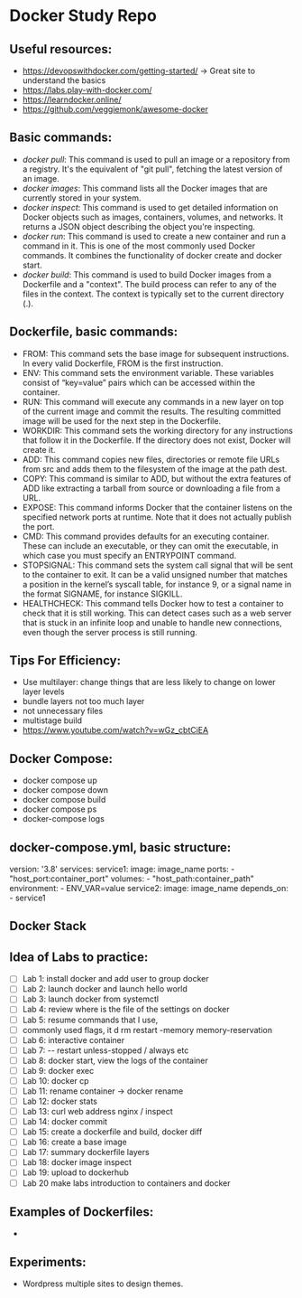 # Docker Study Repo
## Useful resources:
- https://devopswithdocker.com/getting-started/ -> Great site to understand the basics
- https://labs.play-with-docker.com/
- https://learndocker.online/
- https://github.com/veggiemonk/awesome-docker


## Basic commands:
- *docker pull*: This command is used to pull an image or a repository from a registry. It's the equivalent of "git pull", fetching the latest version of an image.
- *docker images*: This command lists all the Docker images that are currently stored in your system.
- *docker inspect*: This command is used to get detailed information on Docker objects such as images, containers, volumes, and networks. It returns a JSON object describing the object you're inspecting.
- *docker run*: This command is used to create a new container and run a command in it. This is one of the most commonly used Docker commands. It combines the functionality of docker create and docker start.
- *docker build*: This command is used to build Docker images from a Dockerfile and a "context". The build process can refer to any of the files in the context. The context is typically set to the current directory (.).

## Dockerfile, basic commands:
- FROM: This command sets the base image for subsequent instructions. In every valid Dockerfile, FROM is the first instruction.
- ENV: This command sets the environment variable. These variables consist of “key=value” pairs which can be accessed within the container.
- RUN: This command will execute any commands in a new layer on top of the current image and commit the results. The resulting committed image will be used for the next step in the Dockerfile.
- WORKDIR: This command sets the working directory for any instructions that follow it in the Dockerfile. If the directory does not exist, Docker will create it.
- ADD: This command copies new files, directories or remote file URLs from src and adds them to the filesystem of the image at the path dest.
- COPY: This command is similar to ADD, but without the extra features of ADD like extracting a tarball from source or downloading a file from a URL.
- EXPOSE: This command informs Docker that the container listens on the specified network ports at runtime. Note that it does not actually publish the port.
- CMD: This command provides defaults for an executing container. These can include an executable, or they can omit the executable, in which case you must specify an ENTRYPOINT command.
- STOPSIGNAL: This command sets the system call signal that will be sent to the container to exit. It can be a valid unsigned number that matches a position in the kernel’s syscall table, for instance 9, or a signal name in the format SIGNAME, for instance SIGKILL.
- HEALTHCHECK: This command tells Docker how to test a container to check that it is still working. This can detect cases such as a web server that is stuck in an infinite loop and unable to handle new connections, even though the server process is still running.

## Tips For Efficiency:
- Use multilayer: change things that are less likely to change on lower layer levels
- bundle layers not too much layer
- not unnecessary files
- multistage build 
- https://www.youtube.com/watch?v=wGz_cbtCiEA

## Docker Compose:

- docker compose up
- docker compose down
- docker compose build
- docker compose ps
- docker-compose logs

## docker-compose.yml, basic structure:

version: '3.8'
services:
  service1:
    image: image_name
    ports:
      - "host_port:container_port"
    volumes:
      - "host_path:container_path"
    environment:
      - ENV_VAR=value
  service2:
    image: image_name
    depends_on:
      - service1

## Docker Stack
## Idea of Labs to practice:
- [ ] Lab 1: install docker and add user to group docker
- [ ] Lab 2: launch docker and launch hello world
- [ ] Lab 3: launch docker from systemctl
- [ ] Lab 4: review where is the file of the settings on docker
- [ ] Lab 5: resume commands that I use, 
- [ ] commonly used flags, it d rm restart -memory memory-reservation
- [ ] Lab 6: interactive container
- [ ] Lab 7: -- restart unless-stopped / always etc
- [ ] Lab 8: docker start, view the logs of the container
- [ ] Lab 9: docker exec
- [ ] Lab 10: docker cp
- [ ] Lab 11: rename container -> docker rename
- [ ] Lab 12: docker stats
- [ ] Lab 13: curl web address nginx / inspect
- [ ] Lab 14: docker commit 
- [ ] Lab 15: create a dockerfile and build, docker diff
- [ ] Lab 16: create a base image
- [ ] Lab 17: summary dockerfile layers
- [ ] Lab 18: docker image inspect
- [ ] Lab 19: upload to dockerhub
- [ ] Lab 20 make labs introduction to containers and docker

## Examples of Dockerfiles:
- 

## Experiments:
- Wordpress multiple sites to design themes.